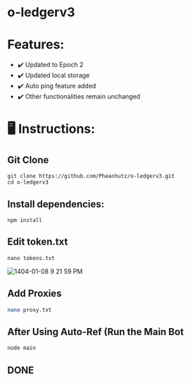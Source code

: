 # o-ledgerv3

# Features: 
- ✔️ Updated to Epoch 2
- ✔️ Updated local storage
- ✔️ Auto ping feature added
- ✔️ Other functionalities remain unchanged

# 🖥 Instructions:

## Git Clone
```
git clone https://github.com/Pheanhutz/o-ledgerv3.git
cd o-ledgerv3
```

## Install dependencies:
```
npm install
```
## Edit token.txt
```
nano tokens.txt 
```
![1404-01-08 9 21 59 PM](https://github.com/user-attachments/assets/72e3df6a-d2c9-4373-be7f-0be64bf8dc14)

## Add Proxies
```bash
nano proxy.txt
```
## After Using Auto-Ref (Run the Main Bot 
```bash
node main
```
## DONE
